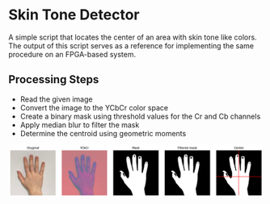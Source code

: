 # Skin Tone Detector
A simple script that locates the center of an area with skin tone like colors. The output of this script serves as a reference for implementing the same procedure on an FPGA-based system.

## Processing Steps
- Read the given image  
- Convert the image to the YCbCr color space  
- Create a binary mask using threshold values for the Cr and Cb channels  
- Apply median blur to filter the mask  
- Determine the centroid using geometric moments


![Script output](img/output.png)